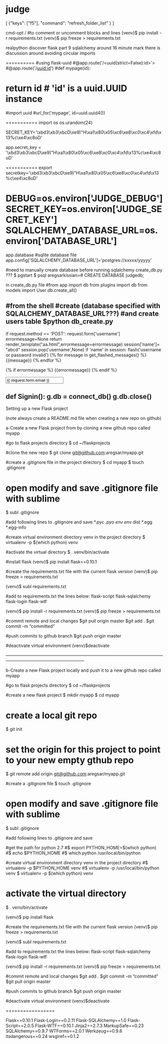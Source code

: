 judge
=====

[
    {"keys": ["f5"], "command": "refresh_folder_list" }
]

cmd-opt / #to comment or uncomment blocks and lines
(venv)$ pip install -r requirements.txt
(venv)$ pip freeze > requirements.txt

realpython discover flask part 9 sqlalchemy
around 16 minute mark there is discussion around avoiding circular imports

==========
#using flask-uuid
#@app.route('/<uuid(strict=False):id>'>
#@app.route('/<uuid:id>')
#def mypage(id):
#    return id  # 'id' is a uuid.UUID instance
#import uuid
#url_for('mypage', id=uuid.uuid4())

===========
import os
os.urandom(24)

SECRET_KEY='\xbd3\xb3\xbcD\xe9)"H\xa1\x80\x05\xc6\xe8\xc0\xc4\xfd\x13%c\xe4\xc8oD'

app.secret_key = '\xbd3\xb3\xbcD\xe9)"H\xa1\x80\x05\xc6\xe8\xc0\xc4\xfd\x13%c\xe4\xc8oD'

===========
export secretkey='\xbd3\xb3\xbcD\xe9)"H\xa1\x80\x05\xc6\xe8\xc0\xc4\xfd\x13%c\xe4\xc8oD'

DEBUG=os.environ['JUDGE_DEBUG']
SECRET_KEY=os.environ['JUDGE_SECRET_KEY']
SQLALCHEMY_DATABASE_URL=os.environ['DATABASE_URL']
========
app.database #sqlite database file
app.config['SQLALCHEMY_DATABASE_URL']='postgres://xxxxx/yyyyy'

#need to manually create database before running sqlalchemy create_db.py ???
$ pgstart
$ psql
aregsarkissian=# CREATE DATABASE judgedb;

in create_db.py file
#from app import db
from plugins import db
from models import User
db.create_all()

#from the shell
#create (database specified with SQLALCHEMY_DATABASE_URL???)
#and create users table
$python db_create.py
--------------

if request.method == 'POST':
request.form['username']
errormessage=None
return render_template("aa.html",errormessage=errormessage)
session['name']= "abcd"
session.pop('username',None)
if 'name' in session:
flash('username or password invalid')
{% for message in get_flashed_messages() %}
{{message}}
{% endfor %}

{% if errormessage %}
{{errormessage}}
{% endif %}

<input type="text" name="email" value="{{ request.form.email }}">

def Signin():
g.db = connect_db()
g.db.close()
-------------------------------------


Setting up a new Flask project

(note always create a README.md file when creating a new repo on github)

a-Create a new Flask project from by cloning a new github repo called myapp

#go to flask projects directory
$ cd ~/flaskprojects

#clone the new repo
$ git clone git@github.com:aregsar/myapp.git

#create a .gitignore file in the project directory
$ cd myapp
$ touch .gitignore

# open modify and save .gitignore file with sublime
$ subl .gitignore

#add following lines to .gitignore and save
*.pyc
*.pyo
env
env*
dist
*.egg
*.egg-info

#create virtual environment directory venv in the project directory
$ virtualenv -p $(which python) venv

#activate the virtual directory
$ . venv/bin/activate

#install flask
(venv)$ pip install flask==0.10.1

#create the requirements.txt file with the current flask version
(venv)$ pip freeze > requirements.txt

(venv)$ subl requirements.txt

#add to requirements.txt the lines below:
flask-script
flask-sqlalchemy
flask-login
flask-wtf

(venv)$ pip install -r requirements.txt
(venv)$ pip freeze > requirements.txt

#commit remote and local changes
$git pull origin master
$git add .
$git commit -m “committed”

#push commits to github branch
$git push origin master

#deactivate virtual environment
(venv)$deactivate

——————————————————————————————————————————————————————

b-Create a new Flask project locally and push it to a new github repo  called myapp

#go to flask projects directory
$ cd ~/flaskprojects

#create a new flask project
$ mkdir myapp
$ cd myapp

# create a local git repo
$ git init
# set the origin for this project to point to your new empty gthub repo
$ git remote add origin git@github.com:aregsar/myapp.git

#create a .gitignore file
$ touch .gitignore

# open modify and save .gitignore file with sublime
$ subl .gitignore

#add following lines to .gitignore and save

#get the path for python 2.7
#$ export PYTHON_HOME=$(which python)
#$ echo $PYTHON_HOME
#$ which python
/usr/local/bin/python

#create virtual environment directory venv in the project directory
#$ virtualenv -p $PYTHON_HOME venv
#$ virtualenv -p /usr/local/bin/python venv
$ virtualenv -p $(which python) venv

# activate the virtual directory
$ . venv/bin/activate

(venv)$ pip install flask

#create the requirements.txt file with the current flask version
(venv)$ pip freeze > requirements.txt

(venv)$ subl requirements.txt

#add to requirements.txt the lines below:
flask-script
flask-sqlalchemy
flask-login
flask-wtf

(venv)$ pip install -r requirements.txt
(venv)$ pip freeze > requirements.txt

#commit remote and local changes
$git add .
$git commit -m “committed”
$git pull origin master

#push commits to github branch
$git push origin master

#deactivate virtual environment
(venv)$deactivate

=================

Flask==0.10.1
Flask-Login==0.2.11
Flask-SQLAlchemy==1.0
Flask-Script==2.0.5
Flask-WTF==0.10.1
Jinja2==2.7.3
MarkupSafe==0.23
SQLAlchemy==0.9.7
WTForms==2.0.1
Werkzeug==0.9.6
itsdangerous==0.24
wsgiref==0.1.2

